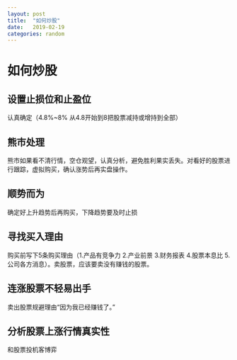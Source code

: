 ```yaml
---
layout: post
title:  "如何炒股"
date:   2019-02-19
categories: random
---
```

# 如何炒股

## 设置止损位和止盈位

认真确定（4.8%~8% 从4.8开始到8把股票减持或增持到全部）

## 熊市处理

熊市如果看不清行情，空仓观望，认真分析，避免胜利果实丢失。对看好的股票进行跟踪，虚拟购买，确认涨势后再实盘操作。

## 顺势而为

确定好上升趋势后再购买，下降趋势要及时止损

## 寻找买入理由

购买前写下5条购买理由（1.产品有竞争力 2.产业前景 3.财务报表 4.股票本息比 5.公司各方消息）。卖股票，应该要卖没有赚钱的股票。

## 连涨股票不轻易出手

卖出股票规避理由“因为我已经赚钱了。”

## 分析股票上涨行情真实性

和股票投机客博弈